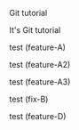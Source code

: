 Git tutorial

It's Git tutorial

test (feature-A)

test (feature-A2)

test (feature-A3)

test (fix-B)

test (feature-D)
